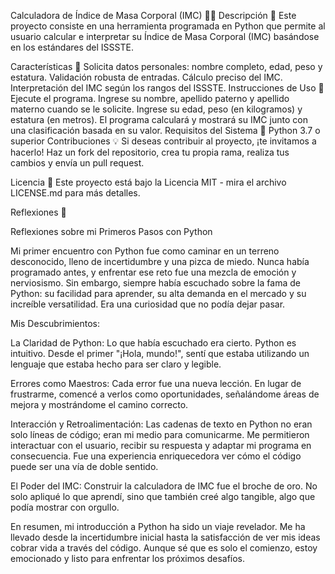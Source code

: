Calculadora de Índice de Masa Corporal (IMC) 🏋️‍♂️
Descripción 📌
Este proyecto consiste en una herramienta programada en Python que permite al usuario calcular e interpretar su Índice de Masa Corporal (IMC) basándose en los estándares del ISSSTE.

Características 🌟
Solicita datos personales: nombre completo, edad, peso y estatura.
Validación robusta de entradas.
Cálculo preciso del IMC.
Interpretación del IMC según los rangos del ISSSTE.
Instrucciones de Uso 📖
Ejecute el programa.
Ingrese su nombre, apellido paterno y apellido materno cuando se le solicite.
Ingrese su edad, peso (en kilogramos) y estatura (en metros).
El programa calculará y mostrará su IMC junto con una clasificación basada en su valor.
Requisitos del Sistema 🔧
Python 3.7 o superior
Contribuciones 💡
Si deseas contribuir al proyecto, ¡te invitamos a hacerlo! Haz un fork del repositorio, crea tu propia rama, realiza tus cambios y envía un pull request.

Licencia 📄
Este proyecto está bajo la Licencia MIT - mira el archivo LICENSE.md para más detalles.

Reflexiones 🤔

Reflexiones sobre mi Primeros Pasos con Python

Mi primer encuentro con Python fue como caminar en un terreno desconocido, lleno de incertidumbre y una pizca de miedo. Nunca había programado antes, y enfrentar ese reto fue una mezcla de emoción y nerviosismo. Sin embargo, siempre había escuchado sobre la fama de Python: su facilidad para aprender, su alta demanda en el mercado y su increíble versatilidad. Era una curiosidad que no podía dejar pasar.

Mis Descubrimientos:

La Claridad de Python: Lo que había escuchado era cierto. Python es intuitivo. Desde el primer "¡Hola, mundo!", sentí que estaba utilizando un lenguaje que estaba hecho para ser claro y legible.

Errores como Maestros: Cada error fue una nueva lección. En lugar de frustrarme, comencé a verlos como oportunidades, señalándome áreas de mejora y mostrándome el camino correcto.

Interacción y Retroalimentación: Las cadenas de texto en Python no eran solo líneas de código; eran mi medio para comunicarme. Me permitieron interactuar con el usuario, recibir su respuesta y adaptar mi programa en consecuencia. Fue una experiencia enriquecedora ver cómo el código puede ser una vía de doble sentido.

El Poder del IMC: Construir la calculadora de IMC fue el broche de oro. No solo apliqué lo que aprendí, sino que también creé algo tangible, algo que podía mostrar con orgullo.

En resumen, mi introducción a Python ha sido un viaje revelador. Me ha llevado desde la incertidumbre inicial hasta la satisfacción de ver mis ideas cobrar vida a través del código. Aunque sé que es solo el comienzo, estoy emocionado y listo para enfrentar los próximos desafíos.